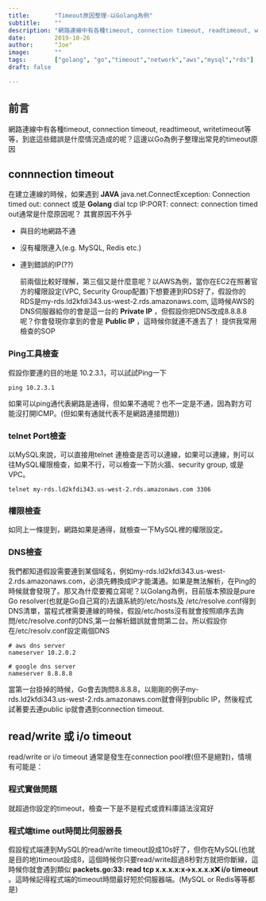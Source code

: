 ```yaml
---
title:       "Timeout原因整理-以Golang為例"
subtitle:    ""
description: "網路連線中有各種timeout, connection timeout, readtimeout, writetimeout等等，到底這些錯誤是什麼情況造成的呢？這邊以Go為例子整理出常見的timeout原因"
date:        2019-10-26
author:      "Joe"
image:       ""
tags:        ["golang", "go","timeout","network","aws","mysql","rds"]
draft: false

---
```


## 前言
網路連線中有各種timeout, connection timeout, readtimeout, writetimeout等等，到底這些錯誤是什麼情況造成的呢？這邊以Go為例子整理出常見的timeout原因

## connnection timeout
在建立連線的時候，如果遇到 **JAVA** java.net.ConnectException: Connection timed out: connect 或是 **Golang** dial tcp IP:PORT: connect: connection timed out通常是什麼原因呢？ 其實原因不外乎
* 與目的地網路不通
* 沒有權限連入(e.g. MySQL, Redis etc.)
* 連到錯誤的IP(??)
  
  前兩個比較好理解，第三個又是什麼意呢？以AWS為例，當你在EC2在照著官方的權限設定(VPC, Security Group配置)下想要連到RDS好了，假設你的RDS是my-rds.ld2kfdi343.us-west-2.rds.amazonaws.com, 這時候AWS的DNS伺服器給你的會是這一台的 **Private IP** ，但假設你把DNS改成8.8.8.8呢？你會發現你拿到的會是 **Public IP** ，這時候你就連不進去了！ 提供我常用檢查的SOP

### Ping工具檢查
假設你要連的目的地是 10.2.3.1，可以試試Ping一下
```shell
ping 10.2.3.1
```
如果可以ping通代表網路是通得，但如果不通呢？也不一定是不通，因為對方可能沒打開ICMP。(但如果有通就代表不是網路連接問題))
### telnet Port檢查
以MySQL來說，可以直接用telnet 連檢查是否可以連線，如果可以連線，則可以往MySQL權限檢查，如果不行，可以檢查一下防火牆、security group, 或是VPC。

```
telnet my-rds.ld2kfdi343.us-west-2.rds.amazonaws.com 3306
```
### 權限檢查
如同上一條提到，網路如果是通得，就檢查一下MySQL裡的權限設定。

### DNS檢查
我們都知道假設需要連到某個域名，例如my-rds.ld2kfdi343.us-west-2.rds.amazonaws.com，必須先轉換成IP才能溝通。如果是無法解析，在Ping的時候就會發現了。那又為什麼要獨立寫呢？以Golang為例，目前版本預設是pure Go resolver(也就是Go自己寫的)去讀系統的/etc/hosts及 /etc/resolve.conf得到DNS清單，當程式裡需要連線的時候，假設/etc/hosts沒有就會按照順序去詢問/etc/resolve.conf的DNS,第一台解析錯誤就會問第二台。所以假設你在/etc/resolv.conf設定兩個DNS <br>
```
# aws dns server
nameserver 10.2.0.2

# google dns server
nameserver 8.8.8.8
```
當第一台掛掉的時候，Go會去詢問8.8.8.8，以剛剛的例子my-rds.ld2kfdi343.us-west-2.rds.amazonaws.com就會得到public IP，然後程式試著要去連public ip就會遇到connection timeout.

## read/write 或 i/o timeout
read/write or i/o timeout 通常是發生在connection pool裡(但不是絕對)，情境有可能是：
### 程式實做問題
  就超過你設定的timeout，檢查一下是不是程式或資料庫語法沒寫好

### 程式端time out時間比伺服器長
  假設程式端連到MySQL的read/write timeout設成10s好了，但你在MySQL(也就是目的地)timeout設成8，這個時候你只要read/write超過8秒對方就把你斷線，這時候你就會遇到類似 **packets.go:33: read tcp x.x.x.x:x->x.x.x.x:x: i/o timeout** 。這時候記得程式端的timeout時間最好短於伺服器端。(MySQL or Redis等等都是)